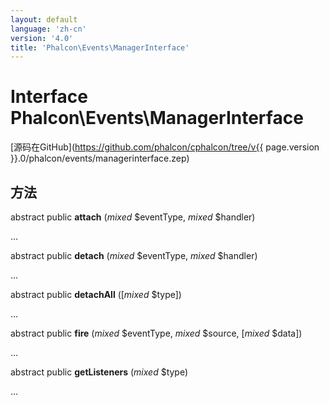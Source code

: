 ```yaml
---
layout: default
language: 'zh-cn'
version: '4.0'
title: 'Phalcon\Events\ManagerInterface'
---
```

# Interface **Phalcon\Events\ManagerInterface**

[源码在GitHub](https://github.com/phalcon/cphalcon/tree/v{{ page.version }}.0/phalcon/events/managerinterface.zep)

## 方法

abstract public **attach** (*mixed* $eventType, *mixed* $handler)

...

abstract public **detach** (*mixed* $eventType, *mixed* $handler)

...

abstract public **detachAll** ([*mixed* $type])

...

abstract public **fire** (*mixed* $eventType, *mixed* $source, [*mixed* $data])

...

abstract public **getListeners** (*mixed* $type)

...